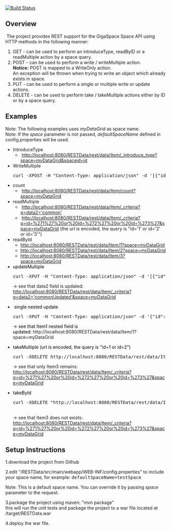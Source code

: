 [![Build Status](https://secure.travis-ci.org/OpenSpaces/RESTData.png)](http://travis-ci.org/OpenSpaces/RESTData)


<h2>Overview</h2>

<p>&nbsp;The project provides REST support for the GigaSpace Space API using HTTP methods in the following manner:</p>
<ol>
  <li>GET - can be used to perform an introduceType, readByID or a readMultiple action by a space query.</li>
	<li>POST - can be used to perform a write / writeMultiple action.<br/>
		<b>Notice:</b> POST is mapped to a WriteOnly action.<br/>
		An exception will be thrown when trying to write an object which already exists in space.</li>
	<li>PUT - can be used to perform a single or multiple write or update actions.</li>
	<li>DELETE - can be used to perform take / takeMultiple actions either by ID or by a space query.</li>
</ol>


<h2><a name="ProjectDocumentation-Examples"></a>Examples</h2>
Note: The following examples uses <i>myDataGrid</i> as space name.
<br/>Note: If the <i>space</i> parameter is not passed, <i>defaultSpaceName</i> defined in config.properties will be used.
<ul>
    <li>IntroduceType
        <ul>
        		<li>&nbsp;<a href="http://localhost:8080/RESTData/rest/data/Item/_introduce_type?space=myDataGrid&spaceid=id" rel="nofollow">http://localhost:8080/RESTData/rest/data/Item/_introduce_type?space=myDataGrid&spaceid=id</a></li>
        </ul>
    </li>
	<li>WriteMultiple
<br clear="all" />
<div class="preformatted panel" style="border-width: 1px;"><div class="preformattedContent panelContent">
<pre>curl -XPOST -H "Content-Type: application/json" -d '[{"id":"1", "data":"testdata", "data2":"common", "nestedData" : {"nestedKey1":"nestedValue1"}}, {"id":"2", "data":"testdata2", "data2":"common", "nestedData" : {"nestedKey2":"nestedValue2"}}, {"id":"3", "data":"testdata3", "data2":"common", "nestedData" : {"nestedKey3":"nestedValue3"}}]' http://localhost:8080/RESTData/rest/data/Item?space=myDataGrid
</pre>
</div></div></li>
    <li>count
	<ul>
		<li>&nbsp;<a href="http://localhost:8080/RESTData/rest/data/Item/count?space=myDataGrid" rel="nofollow">http://localhost:8080/RESTData/rest/data/Item/count?space=myDataGrid</a></li>
	</ul>
	</li>
	<li>readMultiple
	<ul>
		<li>&nbsp;<a href="http://localhost:8080/RESTData/rest/data/Item/_criteria?q=data2='common'&space=myDataGrid" rel="nofollow">http://localhost:8080/RESTData/rest/data/Item/_criteria?q=data2='common'</a></li>
		<li>&nbsp;<a href="http://localhost:8080/RESTData/rest/data/Item/_criteria?q=id=%271%27%20or%20id=%272%27%20or%20id=%273%27&space=myDataGrid" rel="nofollow">http://localhost:8080/RESTData/rest/data/Item/_criteria?q=id=%271%27%20or%20id=%272%27%20or%20id=%273%27&space=myDataGrid</a> (the url is encoded, the query is "id='1' or id='2' or id='3'")</li>
	</ul>
	</li>
	<li><font color="">readById</font><br clear="all" />
	<ul>
		<li><a href="http://localhost:8080/RESTData/rest/data/Item/1?space=myDataGrid" rel="nofollow">http://localhost:8080/RESTData/rest/data/Item/1?space=myDataGrid</a></li>
		<li><a href="http://localhost:8080/RESTData/rest/data/Item/2?space=myDataGrid" rel="nofollow">http://localhost:8080/RESTData/rest/data/Item/2?space=myDataGrid</a></li>
		<li><a href="http://localhost:8080/RESTData/rest/data/Item/3?space=myDataGrid" rel="nofollow">http://localhost:8080/RESTData/rest/data/Item/3?space=myDataGrid</a></li>
	</ul>
	</li>
	<li><font color="#000000">updateMultiple</font><div class="preformatted panel" style="border-width: 1px;"><div class="preformattedContent panelContent">
<pre>curl -XPUT -H "Content-Type: application/json" -d '[{"id":"1", "data":"testdata", "data2":"commonUpdated", "nestedData" : {"nestedKey1":"nestedValue1"}}, {"id":"2", "data":"testdata2", "data2":"commonUpdated", "nestedData" : {"nestedKey2":"nestedValue2"}}, {"id":"3", "data":"testdata3", "data2":"commonUpdated", "nestedData" : {"nestedKey3":"nestedValue3"}}]' http://localhost:8080/RESTData/rest/data/Item?space=myDataGrid
</pre>
</div></div>-> see that data2 field is updated: <a href="http://localhost:8080/RESTData/rest/data/Item/_criteria?q=data2='commonUpdated'&space=myDataGrid" rel="nofollow">http://localhost:8080/RESTData/rest/data/Item/_criteria?q=data2='commonUpdated'&space=myDataGrid</a></li>
</ul>


<ul>
	<li>&nbsp;<font color="#000000">single nested update</font><div class="preformatted panel" style="border-width: 1px;"><div class="preformattedContent panelContent">
<pre>curl -XPUT -H "Content-Type: application/json" -d '{"id":"1", "data":"testdata", "data2":"commonUpdated", "nestedData" : {"nestedKey1":"nestedValue1Updated"}}' http://localhost:8080/RESTData/rest/data/Item?space=myDataGrid
</pre>
</div></div>-> <font color="#000000">see that Item1 nested field is updated:</font><font color="#000000">&nbsp;</font>http://localhost:8080/RESTData/rest/data/Item/1?space=myDataGrid</li>
</ul>


<ul>
	<li><font color="#000000">takeMultiple (url is encoded, the query is "id=1 or id=2")</font><div class="preformatted panel" style="border-width: 1px;"><div class="preformattedContent panelContent">
<pre>curl -XDELETE http://localhost:8080/RESTData/rest/data/Item/_criteria?q=id=%271%27%20or%20id=%272%27&space=myDataGrid
</pre>
</div></div>-> see that only Item3 remains: <a href="http://localhost:8080/RESTData/rest/data/Item/_criteria?q=id=%271%27%20or%20id=%272%27%20or%20id=%273%27&space=myDataGrid" rel="nofollow">http://localhost:8080/RESTData/rest/data/Item/_criteria?q=id=%271%27%20or%20id=%272%27%20or%20id=%273%27&space=myDataGrid</a></li>
</ul>


<ul>
	<li><font color="#000000">takeById</font><div class="preformatted panel" style="border-width: 1px;"><div class="preformattedContent panelContent">
<pre>curl -XDELETE "http://localhost:8080/RESTData/rest/data/Item/3?space=myDataGrid"
</pre>
</div></div><br/>
-> see that Item3 does not exists: <a href="http://localhost:8080/RESTData/rest/data/Item/_criteria?q=id=%271%27%20or%20id=%272%27%20or%20id=%273%27&space=myDataGrid" rel="nofollow">http://localhost:8080/RESTData/rest/data/Item/_criteria?q=id=%271%27%20or%20id=%272%27%20or%20id=%273%27&space=myDataGrid</a></li>
</ul>


<h2><a name="ProjectDocumentation-SetupInstructions"></a>Setup Instructions</h2>

<p>1.download the project from Github</p>

<p>2.edit "/RESTData/src/main/webapp/WEB-INF/config.properties" to include your space name, for example: <tt>defaultSpaceName=testSpace</tt></p>
Note: This is a default space name. You can override it by passing <i>space</i> parameter to the request. 

<p>3.package the project using maven: "mvn package"<br/>
this will run the unit tests and package the project to a war file located at /target/RESTData.war</p>

<p>4.deploy the war file. </p>

